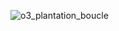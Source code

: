![o3_plantation_boucle](https://user-images.githubusercontent.com/112189528/220978428-e0953e94-5c02-42be-acec-d79ac7716e6e.png)

